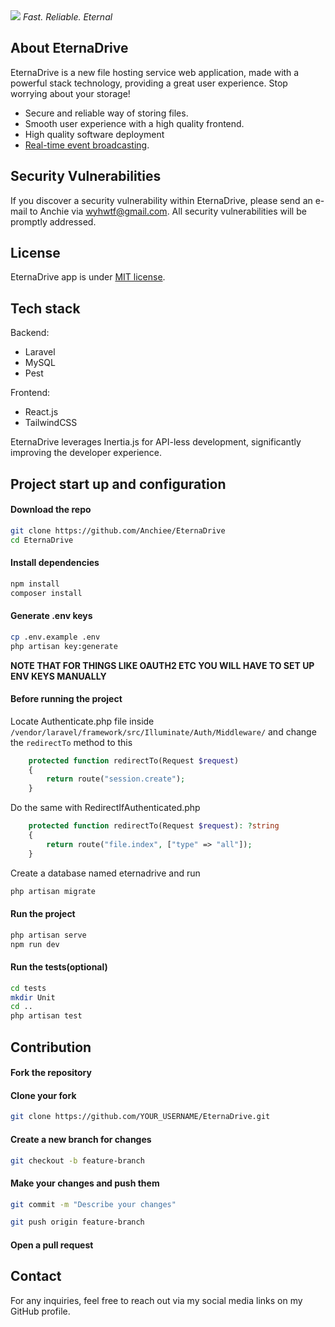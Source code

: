              
<img src="https://i.ibb.co/Ldr99460/ascii-text-art.png"/>
<i>Fast. Reliable. Eternal</i>

## About EternaDrive

EternaDrive is a new file hosting service web application, made with a powerful stack technology, providing a great user experience. Stop worrying about your storage!

- Secure and reliable way of storing files.
- Smooth user experience with a high quality frontend.
- High quality software deployment
- [Real-time event broadcasting](https://laravel.com/docs/broadcasting).



## Security Vulnerabilities

If you discover a security vulnerability within EternaDrive, please send an e-mail to Anchie via [wyhwtf@gmail.com](mailto:wyhwtf@gmail.com). All security vulnerabilities will be promptly addressed.

## License

EternaDrive app is under [MIT license](https://opensource.org/licenses/MIT).

## Tech stack
Backend:
- Laravel
- MySQL
- Pest

Frontend:
 - React.js
 - TailwindCSS

EternaDrive leverages Inertia.js for API-less development, significantly improving the developer experience.


## Project start up and configuration

#### Download the repo
```bash
git clone https://github.com/Anchiee/EternaDrive
cd EternaDrive
```

#### Install dependencies
```bash
npm install
composer install
```

#### Generate .env keys
```bash
cp .env.example .env
php artisan key:generate
```

**NOTE THAT FOR THINGS LIKE OAUTH2 ETC YOU WILL HAVE TO SET UP ENV KEYS MANUALLY**


#### Before running the project
Locate Authenticate.php file inside ``/vendor/laravel/framework/src/Illuminate/Auth/Middleware/`` and change the ``redirectTo`` method to this

```php
    protected function redirectTo(Request $request)
    {
        return route("session.create");
    }
```

Do the same with RedirectIfAuthenticated.php

```php
    protected function redirectTo(Request $request): ?string
    {
        return route("file.index", ["type" => "all"]);
    }
```

Create a database named eternadrive and run
```bash
php artisan migrate
```

 #### Run the project
```bash
php artisan serve
npm run dev
```

#### Run the tests(optional) 
```bash
cd tests
mkdir Unit
cd ..
php artisan test
```

## Contribution

#### Fork the repository
#### Clone your fork
```bash
git clone https://github.com/YOUR_USERNAME/EternaDrive.git
```
#### Create a new branch for changes
```bash
git checkout -b feature-branch
```
#### Make your changes and push them
```bash
git commit -m "Describe your changes"
```
```bash
git push origin feature-branch
```
#### Open a pull request



## Contact
For any inquiries, feel free to reach out via my social media links on my GitHub profile.

